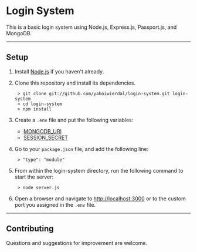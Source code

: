 # Login System
 
This is a basic login system using Node.js, Express.js, Passport.js, and MongoDB.

------

## Setup
1. Install [Node.js](https://nodejs.org/) if you haven't already. 
2. Clone this repository and install its dependencies.

		> git clone git://github.com/yaboiwierdal/login-system.git login-system
		> cd login-system
		> npm install

3. Create a ``.env`` file and put the following variables:

    - [MONGODB_URI](https://docs.mongodb.com/manual/reference/connection-string/)
    - [SESSION_SECRET](https://expressjs.com/en/resources/middleware/session.html)
  
4. Go to your ``package.json`` file, and add the following line:

		> "type": "module"

5. From within the login-system directory, run the following command to start the server: 

		> node server.js

6. Open a browser and navigate to [http://localhost:3000](http://localhost:3000) or to the custom port you assigned in the ``.env`` file. 

------

## Contributing
Questions and suggestions for improvement are welcome. 
